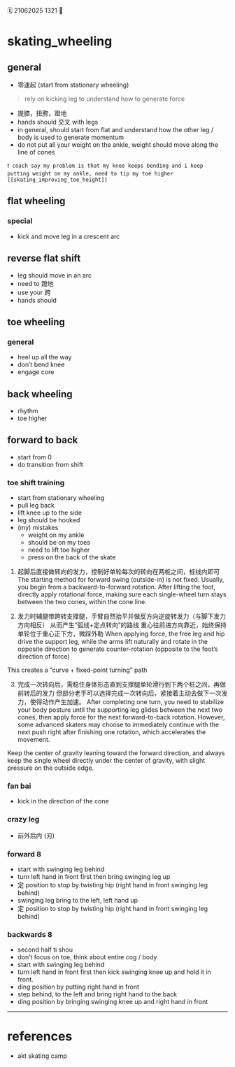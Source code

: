🗓️ 21062025 1321
📎

# skating_wheeling
 ## general
- 零速起 (start from stationary wheeling)
> rely on kicking leg to understand how to generate force
- 提膝，扭胯，蹬地
- hands should 交叉 with legs
- in general, should start from flat and understand how the other leg / body is used to generate momentum
- do not put all your weight on the ankle, weight should move along the line of cones
```ad-warning
❗️ coach say my problem is that my knee keeps bending and i keep putting weight on my ankle, need to tip my toe higher [[skating_improving_toe_height]]
```

## flat wheeling
### special
- kick and move leg in a crescent arc 
## reverse flat shift
- leg should move in an arc
- need to  蹬地
- use your 跨 
- hands should 

## toe wheeling

### general
- heel up all the way 
- don’t bend knee
- engage core 

## back wheeling
- rhythm 
- toe higher

## forward to back
- start from 0
- do transition from shift

### toe shift training
- start from stationary wheeling
- pull leg back
- lift knee up to the side
- leg should be hooked
- (my) mistakes 
	- weight on my ankle 
	- should be on my toes
	- need to lift toe higher
	- press on the back of the skate

1. 起脚后直接做转向的发力，控制好单轮每次的转向在两桩之间，桩线内即可
The starting method for forward swing (outside-in) is not fixed. Usually, you begin from a backward-to-forward rotation.
After lifting the foot, directly apply rotational force, making sure each single-wheel turn stays between the two cones, within the cone line.

2. 发力时辅腿带跨转支撑腿，手臂自然抬平并做反方向逆旋转发力（与脚下发力方向相反）
从而产生“弧线+定点转向”的路线
重心往前进方向靠近，始终保持单轮位于重心正下方，微踩外勒
When applying force, the free leg and hip drive the support leg, while the arms lift naturally and rotate in the opposite direction to generate counter-rotation (opposite to the foot’s direction of force)

This creates a “curve + fixed-point turning” path

3. 完成一次转向后，需稳住身体形态直到支撑腿单轮滑行到下两个桩之间，再做前转后的发力
但部分老手可以选择完成一次转向后，紧接着主动去做下一次发力，使得动作产生加速。
After completing one turn, you need to stabilize your body posture until the supporting leg glides between the next two cones, then apply force for the next forward-to-back rotation.
However, some advanced skaters may choose to immediately continue with the next push right after finishing one rotation, which accelerates the movement.

Keep the center of gravity leaning toward the forward direction, and always keep the single wheel directly under the center of gravity, with slight pressure on the outside edge.

### fan bai
- kick in the direction of the cone
### crazy leg
- 前外后内 (刃)
### forward 8
- start with swinging leg behind
- turn left hand in front first then bring swinging leg up
- 定 position to stop by twisting hip (right hand in front swinging leg behind)
- swinging leg bring to the left, left hand up
- 定 position to stop by twisting hip (right hand in front swinging leg behind)

### backwards 8
- second half ti shou
- don’t focus on toe, think about entire cog / body
- start with swinging leg behind
- turn left hand in front first then kick swinging knee up and hold it in front.
- ding position by putting right hand in front
- step behind, to the left and bring right hand to the back
- ding position by bringing swinging knee up and right hand in front

---
# references
- akt skating camp
